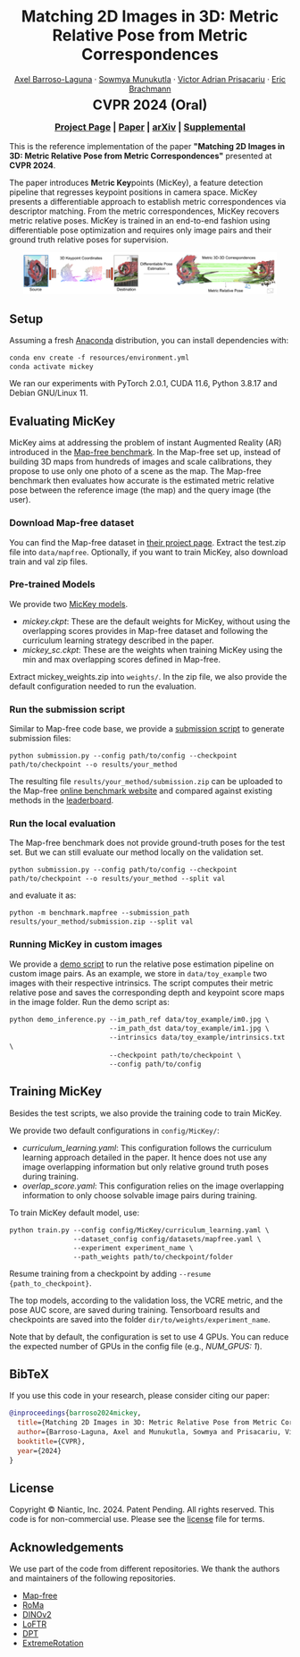 <div style="text-align: center;">
  <h1>Matching 2D Images in 3D: Metric Relative Pose from Metric Correspondences</h1>
    <p>
    <a href="https://scholar.google.com/citations?user=m_SPRGUAAAAJ&hl=en">Axel Barroso-Laguna</a>
    ·
    <a href="https://scholar.google.com/citations?user=l-zRzDEAAAAJ&hl=en">Sowmya Munukutla</a>
    ·
    <a href="https://www.robots.ox.ac.uk/~victor/">Victor Adrian Prisacariu</a>
    ·
    <a href="https://ebrach.github.io/">Eric Brachmann</a>
  </p>
  <h2 style="font-size:1.7em; margin-top: -0.5rem; margin-bottom: -0.5rem;">CVPR 2024 (Oral)</h2>  
  <h3><a href="https://nianticlabs.github.io/mickey/">Project Page</a> | <a href="https://storage.googleapis.com/niantic-lon-static/research/mickey/mickey_main_paper.pdf">Paper</a> | <a href="https://arxiv.org/abs/2404.06337">arXiv</a> | <a href="https://storage.googleapis.com/niantic-lon-static/research/mickey/mickey_supp.pdf">Supplemental</a></h3>
</div>

This is the reference implementation of the paper **"Matching 2D Images in 3D: Metric Relative Pose from Metric Correspondences"** presented at **CVPR 2024**.

The paper introduces **M**etr**ic Key**points (MicKey), a feature detection pipeline that regresses keypoint positions in camera space.
MicKey presents a differentiable approach to establish metric correspondences via descriptor matching. From the metric correspondences, MicKey recovers metric relative poses.
MicKey is trained in an end-to-end fashion using differentiable pose optimization and requires only image pairs and their ground truth relative poses for supervision.

<p align="center">
    <img src="resources/teaser_mickey.png" alt="teaser" width="90%">
</p>

## Setup

Assuming a fresh [Anaconda](https://www.anaconda.com/download/) distribution, you can install dependencies with:
```shell
conda env create -f resources/environment.yml
conda activate mickey
```
We ran our experiments with PyTorch 2.0.1, CUDA 11.6, Python 3.8.17 and Debian GNU/Linux 11.

## Evaluating MicKey
MicKey aims at addressing the problem of instant Augmented Reality (AR) introduced in the [Map-free benchmark](https://research.nianticlabs.com/mapfree-reloc-benchmark).
In the Map-free set up, instead of building 3D maps from hundreds of images and scale calibrations, they propose to use only one photo of a scene as the map.
The Map-free benchmark then evaluates how accurate is the estimated metric relative pose between the reference image (the map)
and the query image (the user).

### Download Map-free dataset
You can find the Map-free dataset in [their project page](https://research.nianticlabs.com/mapfree-reloc-benchmark/dataset).
Extract the test.zip file into `data/mapfree`. Optionally, if you want to train MicKey, also download train and val zip files. 

### Pre-trained Models
We provide two [MicKey models](https://storage.googleapis.com/niantic-lon-static/research/mickey/assets/mickey_weights.zip).
  * _mickey.ckpt_: These are the default weights for MicKey, without using the overlapping scores provides in Map-free dataset and following the curriculum learning strategy described in the paper.
  * _mickey_sc.ckpt_: These are the weights when training MicKey using the min and max overlapping scores defined in Map-free.

Extract mickey_weights.zip into `weights/`. In the zip file, we also provide the default configuration needed to run the evaluation. 

### Run the submission script
Similar to Map-free code base, we provide a [submission script](submission.py) to generate submission files:

```shell
python submission.py --config path/to/config --checkpoint path/to/checkpoint --o results/your_method
```
The resulting file `results/your_method/submission.zip` can be uploaded to the Map-free [online benchmark website](https://research.nianticlabs.com/mapfree-reloc-benchmark) and compared against existing methods in the [leaderboard](https://research.nianticlabs.com/mapfree-reloc-benchmark/leaderboard).

### Run the local evaluation
The Map-free benchmark does not provide ground-truth poses for the test set. But we can still evaluate our method locally on the validation set.
```shell
python submission.py --config path/to/config --checkpoint path/to/checkpoint --o results/your_method --split val
```
and evaluate it as:
```shell
python -m benchmark.mapfree --submission_path results/your_method/submission.zip --split val
```


### Running MicKey in custom images
We provide a [demo script](demo_inference.py) to run the relative pose estimation pipeline on custom image pairs.
As an example, we store in `data/toy_example` two images with their respective intrinsics.
The script computes their metric relative pose and saves the corresponding depth and keypoint score maps in the image folder.
Run the demo script as:
```shell
python demo_inference.py --im_path_ref data/toy_example/im0.jpg \
                         --im_path_dst data/toy_example/im1.jpg \
                         --intrinsics data/toy_example/intrinsics.txt \
                         --checkpoint path/to/checkpoint \
                         --config path/to/config
```

## Training MicKey
Besides the test scripts, we also provide the training code to train MicKey. 

We provide two default configurations in `config/MicKey/`:
  * _curriculum_learning.yaml_: This configuration follows the curriculum learning approach detailed in the paper. 
   It hence does not use any image overlapping information but only relative ground truth poses during training. 
  * _overlap_score.yaml_: This configuration relies on the image overlapping information to only choose solvable image pairs during training.

To train MicKey default model, use:
```shell
python train.py --config config/MicKey/curriculum_learning.yaml \
                --dataset_config config/datasets/mapfree.yaml \
                --experiment experiment_name \
                --path_weights path/to/checkpoint/folder
```
Resume training from a checkpoint by adding `--resume {path_to_checkpoint}`.

The top models, according to the validation loss, the VCRE metric, and the pose AUC score, are saved during training.
Tensorboard results and checkpoints are saved into the folder `dir/to/weights/experiment_name`.

Note that by default, the configuration is set to use 4 GPUs. 
You can reduce the expected number of GPUs in the config file (e.g., _NUM_GPUS: 1_). 

## BibTeX
If you use this code in your research, please consider citing our paper:

```bibtex
@inproceedings{barroso2024mickey,
  title={Matching 2D Images in 3D: Metric Relative Pose from Metric Correspondences},
  author={Barroso-Laguna, Axel and Munukutla, Sowmya and Prisacariu, Victor and Brachmann, Eric},
  booktitle={CVPR},
  year={2024}
}
```

## License
Copyright © Niantic, Inc. 2024. Patent Pending. All rights reserved. This code is for non-commercial use. Please see the [license](LICENSE) file for terms.

## Acknowledgements
We use part of the code from different repositories. We thank the authors and maintainers of the following repositories.
- [Map-free](https://research.nianticlabs.com/mapfree-reloc-benchmark)
- [RoMa](https://github.com/Parskatt/RoMa)
- [DINOv2](https://github.com/facebookresearch/dinov2)
- [LoFTR](https://github.com/zju3dv/LoFTR)
- [DPT](https://github.com/isl-org/DPT)
- [ExtremeRotation](https://github.com/RuojinCai/ExtremeRotation_code)

